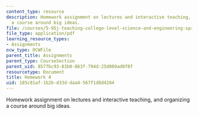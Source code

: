 ```yaml
---
content_type: resource
description: Homework assignment on lectures and interactive teaching, and organizing
  a course around big ideas.
file: /courses/5-95j-teaching-college-level-science-and-engineering-spring-2009/185c81af1b2bd33ddaa4567f1d8d4284_MIT5_95js09_hw04.pdf
file_type: application/pdf
learning_resource_types:
- Assignments
ocw_type: OCWFile
parent_title: Assignments
parent_type: CourseSection
parent_uid: 8577bc93-83b0-863f-794d-25d009ad0f8f
resourcetype: Document
title: Homework 4
uid: 185c81af-1b2b-d33d-daa4-567f1d8d4284
---
```

Homework assignment on lectures and interactive teaching, and organizing a course around big ideas.